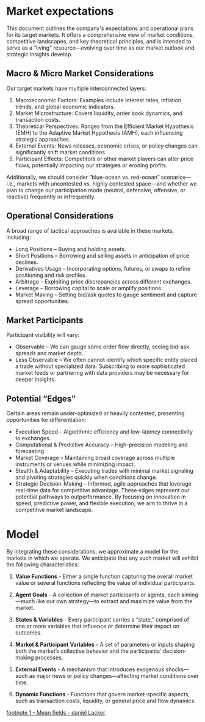 # Market expectations
This document outlines the company's expectations and operational plans for its target markets. It offers a comprehensive view of market conditions, competitive landscapes, and key theoretical principles, and is intended to serve as a “living” resource—evolving over time as our market outlook and strategic insights develop.

## Macro & Micro Market Considerations
Our target markets have multiple interconnected layers:
1. Macroeconomic Factors: Examples include interest rates, inflation trends, and global economic indicators.
2. Market Microstructure: Covers liquidity, order book dynamics, and transaction costs.
3. Theoretical Perspectives: Ranges from the Efficient Market Hypothesis (EMH) to the Adaptive Market Hypothesis (AMH), each influencing strategic approaches.
4. External Events: News releases, economic crises, or policy changes can significantly shift market conditions.
5. Participant Effects: Competitors or other market players can alter price flows, potentially impacting our strategies or eroding profits.

Additionally, we should consider “blue-ocean vs. red-ocean” scenarios—i.e., markets with uncontested vs. highly contested space—and whether we plan to change our participation mode (neutral, defensive, offensive, or reactive) frequently or infrequently.

## Operational Considerations
A broad range of tactical approaches is available in these markets, including:
- Long Positions – Buying and holding assets.
- Short Positions – Borrowing and selling assets in anticipation of price declines.
- Derivatives Usage – Incorporating options, futures, or swaps to refine positioning and risk profiles.
- Arbitrage – Exploiting price discrepancies across different exchanges.
- Leverage – Borrowing capital to scale or amplify positions.
- Market Making – Setting bid/ask quotes to gauge sentiment and capture spread opportunities.

## Market Participants
Participant visibility will vary:
- Observable – We can gauge some order flow directly, seeing bid-ask spreads and market depth.
- Less Observable – We often cannot identify which specific entity placed a trade without specialized data. Subscribing to more sophisticated market feeds or partnering with data providers may be necessary for deeper insights.

## Potential “Edges”
Certain areas remain under-optimized or heavily contested, presenting opportunities for differentiation:

- Execution Speed – Algorithmic efficiency and low-latency connectivity to exchanges.
- Computational & Predictive Accuracy – High-precision modeling and forecasting.
- Market Coverage – Maintaining broad coverage across multiple instruments or venues while minimizing impact.
- Stealth & Adaptability – Executing trades with minimal market signaling and pivoting strategies quickly when conditions change.
- Strategic Decision-Making – Informed, agile approaches that leverage real-time data for competitive advantage.
These edges represent our potential pathways to outperformance. By focusing on innovation in speed, predictive power, and flexible execution, we aim to thrive in a competitive market landscape.


# Model
By integrating these considerations, we approximate a model for the markets in which we operate. We anticipate that any such market will exhibit the following characteristics:

1. **Value Functions** - Either a single function capturing the overall market value or several functions reflecting the value of individual participants.

2. **Agent Goals** - A collection of market participants or agents, each aiming—much like our own strategy—to extract and maximize value from the market.

3. **States & Variables** - Every participant carries a “state,” comprised of one or more variables that influence or determine their impact on outcomes.

4. **Market & Participant Variables** - A set of parameters or inputs shaping both the market’s collective behavior and the participants’ decision-making processes.

5. **External Events** - A mechanism that introduces exogenous shocks—such as major news or policy changes—affecting market conditions over time.

6. **Dynamic Functions** - Functions that govern market-specific aspects, such as transaction costs, liquidity, or general price and flow dynamics.


[footnote 1 - Mean fields - daniel Lacker]()

